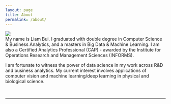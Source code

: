 ```yaml
---
layout: page
title: About
permalink: /about/
---
```


<img class="col one right" src="{{ site.baseurl }}/img/prof_pic.jpg">

<br/>
My name is Liam Bui. I graduated with double degree in Computer Science & Business Analytics, and a masters in Big Data & Machine Learning. I am also a Certified Analytics Professional (CAP) - awarded by the Institute for Operations Research and Management Sciences (INFORMS).
<br/>

I am fortunate to witness the power of data science in my work across R&D and business analytics. My current interest involves applications of computer vision and machine learning/deep learning in physical and biological science.

<br/>
<hr/>
<br/>
<span class="contacticon center">
	<!--- <a href="mailto:you@example.com"><i class="fa fa-envelope-square"></i></a> --->
	<a href="https://github.com/liambll" target="_blank"><i class="fa fa-github-square" style="color:$theme-color"></i></a>
	<a href="https://www.linkedin.com/in/liambui/" target="_blank"><i class="fa fa-linkedin-square" style="color:$theme-color"></i></a>
	<a href="https://twitter.com/LiamBLL" target="_blank"><i class="fa fa-twitter-square" style="color:$theme-color"></i></a>
</span>

